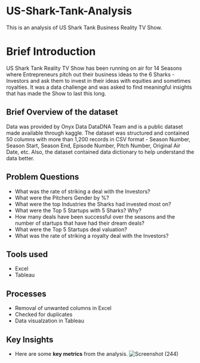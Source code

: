 # US-Shark-Tank-Analysis
This is an analysis of US Shark Tank Business Reality TV Show. 
# Brief Introduction
US Shark Tank Reality TV Show has been running on air for 14 Seasons where Entrepreneurs pitch out their business ideas to the 6 Sharks - Investors and ask them to invest in their ideas with equities and sometimes royalties. It was a data challenge and was asked to find meaningful insights that has made the Show to last this long. 
## Brief Overview of the dataset
Data was provided by Onyx Data DataDNA Team and is a public dataset made available through kaggle. The dataset was structured and contained 50 columns with more than 1,200 records in CSV format - Season Number, Season Start, Season End, Episode Number, Pitch Number, Original Air Date, etc. Also, the dataset contained data dictionary to help understand the data better.
## Problem Questions
*  What was the rate of striking a deal with the Investors?
*  What were the Pitchers Gender by %?
*  What were the top Industries the Sharks had invested most on?
*  What were the Top 5 Startups with 5 Sharks? Why?
*  How many deals have been successful over the seasons and the number of startups that have had their dream deals? 
*  What were the Top 5 Startups deal valuation?
*  What was the rate of striking a royalty deal with the Investors?
## Tools used
*  Excel
*  Tableau
##  Processes
*  Removal of unwanted columns in Excel
*  Checked for duplicates 
*  Data visualzation in Tableau

## Key Insights
*  Here are some **key metrics** from the analysis.
![Screenshot (244)](https://github.com/SamadTheTechGuy/US-Shark-Tank-Analysis/assets/97789215/a50ee67f-2261-4fc0-9c85-7ebcda600b97)

  



